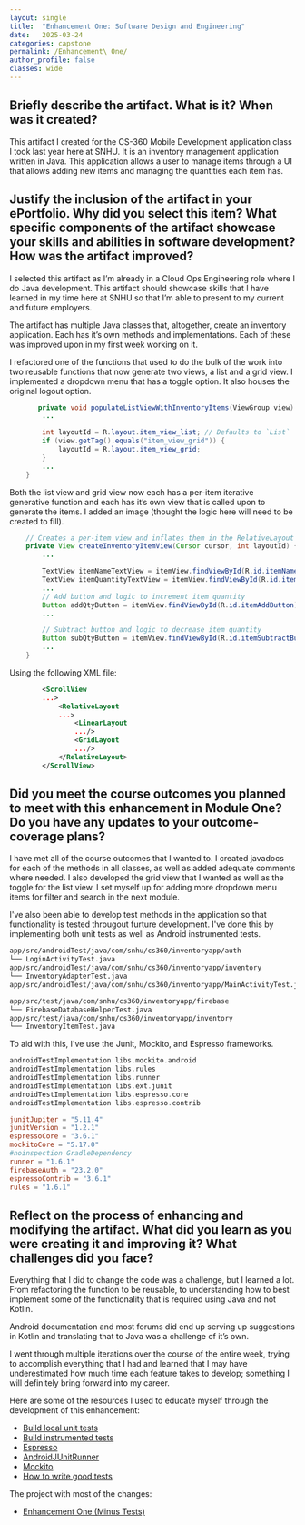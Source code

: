```yaml
---
layout: single
title:  "Enhancement One: Software Design and Engineering"
date:   2025-03-24
categories: capstone
permalink: /Enhancement\ One/
author_profile: false
classes: wide
---
```


## Briefly describe the artifact. What is it? When was it created?

This artifact I created for the CS-360 Mobile Development application class I took last year here at SNHU. It is an inventory management application written in Java. This application allows a user to manage items through a UI that allows adding new items and managing the quantities each item has.

## Justify the inclusion of the artifact in your ePortfolio. Why did you select this item? What specific components of the artifact showcase your skills and abilities in software development? How was the artifact improved?

I selected this artifact as I’m already in a Cloud Ops Engineering role where I do Java development. This artifact should showcase skills that I have learned in my time here at SNHU so that I’m able to present to my current and future employers. 

The artifact has multiple Java classes that, altogether, create an inventory application. Each has it’s own methods and implementations. Each of these was improved upon in my first week working on it. 

I refactored one of the functions that used to do the bulk of the work into two reusable functions that now generate two views, a list and a grid view. I implemented a dropdown menu that has a toggle option. It also houses the original logout option. 

```java
       private void populateListViewWithInventoryItems(ViewGroup view) {
        ...

        int layoutId = R.layout.item_view_list; // Defaults to `List`
        if (view.getTag().equals("item_view_grid")) {
            layoutId = R.layout.item_view_grid;
        }
        ...
    }
```

Both the list view and grid view now each has a per-item iterative generative function and each has it’s own view that is called upon to generate the items. I added an image (thought the logic here will need to be created to fill).

```java
    // Creates a per-item view and inflates them in the RelativeLayout
    private View createInventoryItemView(Cursor cursor, int layoutId) {
        ...

        TextView itemNameTextView = itemView.findViewById(R.id.itemNameTextView);
        TextView itemQuantityTextView = itemView.findViewById(R.id.itemQuantityTextView);
        ...
        // Add button and logic to increment item quantity
        Button addQtyButton = itemView.findViewById(R.id.itemAddButton);
        ...

        // Subtract button and logic to decrease item quantity
        Button subQtyButton = itemView.findViewById(R.id.itemSubtractButton);
        ...
    }

```

Using the following XML file:
```xml
        <ScrollView
        ...>
            <RelativeLayout
            ...>
                <LinearLayout
                .../>
                <GridLayout
                .../>
            </RelativeLayout>
        </ScrollView>
```

## Did you meet the course outcomes you planned to meet with this enhancement in Module One? Do you have any updates to your outcome-coverage plans?

I have met all of the course outcomes that I wanted to. I created javadocs for each of the methods in all classes, as well as added adequate comments where needed. I also developed the grid view that I wanted as well as the toggle for the list view. I set myself up for adding more dropdown menu items for filter and search in the next module.

I've also been able to develop test methods in the application so that functionality is tested througout furture development. I've done this by implementing both unit tests as well as Android instrumented tests. 

```sh
app/src/androidTest/java/com/snhu/cs360/inventoryapp/auth
└── LoginActivityTest.java
app/src/androidTest/java/com/snhu/cs360/inventoryapp/inventory
└── InventoryAdapterTest.java
app/src/androidTest/java/com/snhu/cs360/inventoryapp/MainActivityTest.java

app/src/test/java/com/snhu/cs360/inventoryapp/firebase
└── FirebaseDatabaseHelperTest.java
app/src/test/java/com/snhu/cs360/inventoryapp/inventory
└── InventoryItemTest.java
```

To aid with this, I've use the Junit, Mockito, and Espresso frameworks.

```gradle
androidTestImplementation libs.mockito.android
androidTestImplementation libs.rules
androidTestImplementation libs.runner
androidTestImplementation libs.ext.junit
androidTestImplementation libs.espresso.core
androidTestImplementation libs.espresso.contrib
```

```toml
junitJupiter = "5.11.4"
junitVersion = "1.2.1"
espressoCore = "3.6.1"
mockitoCore = "5.17.0"
#noinspection GradleDependency
runner = "1.6.1"
firebaseAuth = "23.2.0"
espressoContrib = "3.6.1"
rules = "1.6.1"
```


## Reflect on the process of enhancing and modifying the artifact. What did you learn as you were creating it and improving it? What challenges did you face?

Everything that I did to change the code was a challenge, but I learned a lot. From refactoring the function to be reusable, to understanding how to best implement some of the functionality that is required using Java and not Kotlin. 

Android documentation and most forums did end up serving up suggestions in Kotlin and translating that to Java was a challenge of it’s own. 

I went through multiple iterations over the course of the entire week, trying to accomplish everything that I had and learned that I may have underestimated how much time each feature takes to develop; something I will definitely bring forward into my career.


Here are some of the resources I used to educate myself through the development of this enhancement:
- [Build local unit tests](https://developer.android.com/training/testing/local-tests)
- [Build instrumented tests](https://developer.android.com/training/testing/instrumented-tests)
- [Espresso](https://developer.android.com/training/testing/espresso)
- [AndroidJUnitRunner](https://developer.android.com/training/testing/instrumented-tests/androidx-test-libraries/runner)
- [Mockito](https://site.mockito.org/#how)
- [How to write good tests](https://github.com/mockito/mockito/wiki/How-to-write-good-tests)

The project with most of the changes: 
- [Enhancement One (Minus Tests)](https://1drv.ms/u/s!AkQ5hcKSstgUmllNa4wVEWhWoZYJ?e=AvEaCf)
